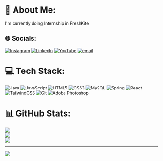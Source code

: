 # 💫 About Me:
I'm currently doing Internship in FreshKite<br>


## 🌐 Socials:
[![Instagram](https://img.shields.io/badge/Instagram-%23E4405F.svg?logo=Instagram&logoColor=white)](https://instagram.com/https://www.instagram.com/gobinath_k19?igsh=ODQ1NzF3ZThtaTFl) [![LinkedIn](https://img.shields.io/badge/LinkedIn-%230077B5.svg?logo=linkedin&logoColor=white)](https://linkedin.com/in/https://www.linkedin.com/in/gobinath-k-8b3b142a3) [![YouTube](https://img.shields.io/badge/YouTube-%23FF0000.svg?logo=YouTube&logoColor=white)](https://youtube.com/@https://youtube.com/@kochafx?si=NRaZ7YEeV9ClJobO) [![email](https://img.shields.io/badge/Email-D14836?logo=gmail&logoColor=white)](mailto:gobinath1019@gmail.com) 

# 💻 Tech Stack:
![Java](https://img.shields.io/badge/java-%23ED8B00.svg?style=for-the-badge&logo=openjdk&logoColor=white) ![JavaScript](https://img.shields.io/badge/javascript-%23323330.svg?style=for-the-badge&logo=javascript&logoColor=%23F7DF1E) ![HTML5](https://img.shields.io/badge/html5-%23E34F26.svg?style=for-the-badge&logo=html5&logoColor=white) ![CSS3](https://img.shields.io/badge/css3-%231572B6.svg?style=for-the-badge&logo=css3&logoColor=white) ![MySQL](https://img.shields.io/badge/mysql-4479A1.svg?style=for-the-badge&logo=mysql&logoColor=white) ![Spring](https://img.shields.io/badge/spring-%236DB33F.svg?style=for-the-badge&logo=spring&logoColor=white) ![React](https://img.shields.io/badge/react-%2320232a.svg?style=for-the-badge&logo=react&logoColor=%2361DAFB) ![TailwindCSS](https://img.shields.io/badge/tailwindcss-%2338B2AC.svg?style=for-the-badge&logo=tailwind-css&logoColor=white) ![Git](https://img.shields.io/badge/git-%23F05033.svg?style=for-the-badge&logo=git&logoColor=white) ![Adobe Photoshop](https://img.shields.io/badge/adobe%20photoshop-%2331A8FF.svg?style=for-the-badge&logo=adobe%20photoshop&logoColor=white)
# 📊 GitHub Stats:
![](https://github-readme-stats.vercel.app/api?username=gobinath-19&theme=dark&hide_border=false&include_all_commits=true&count_private=true)<br/>
![](https://nirzak-streak-stats.vercel.app/?user=gobinath-19&theme=dark&hide_border=false)<br/>
![](https://github-readme-stats.vercel.app/api/top-langs/?username=gobinath-19&theme=dark&hide_border=false&include_all_commits=true&count_private=true&layout=compact)

---
[![](https://visitcount.itsvg.in/api?id=gobinath-19&icon=0&color=0)](https://visitcount.itsvg.in)

<!-- Proudly created with GPRM ( https://gprm.itsvg.in ) -->
